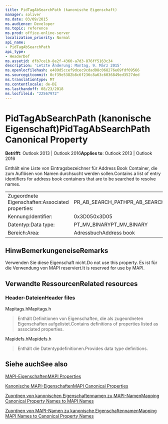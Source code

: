 ```yaml
---
title: PidTagAbSearchPath (kanonische Eigenschaft)
manager: soliver
ms.date: 03/09/2015
ms.audience: Developer
ms.topic: reference
ms.prod: office-online-server
localization_priority: Normal
api_name:
- PidTagAbSearchPath
api_type:
- HeaderDef
ms.assetid: dfb7ce1b-8e2f-4360-a7d3-876ff5163c34
description: 'Letzte Änderung: Montag, 9. März 2015'
ms.openlocfilehash: e489d5ccef9dcec9cdad08c068276e69fdf09566
ms.sourcegitcommit: 0cf39e5382b8c6f236c8a63c6036849ed3527ded
ms.translationtype: MT
ms.contentlocale: de-DE
ms.lasthandoff: 08/23/2018
ms.locfileid: "22567972"
---
```

# <a name="pidtagabsearchpath-canonical-property"></a><span data-ttu-id="284bf-103">PidTagAbSearchPath (kanonische Eigenschaft)</span><span class="sxs-lookup"><span data-stu-id="284bf-103">PidTagAbSearchPath Canonical Property</span></span>

  
  
<span data-ttu-id="284bf-104">**Betrifft**: Outlook 2013 | Outlook 2016</span><span class="sxs-lookup"><span data-stu-id="284bf-104">**Applies to**: Outlook 2013 | Outlook 2016</span></span> 
  
<span data-ttu-id="284bf-105">Enthält eine Liste von Eintragsbezeichner für Address Book Container, die zum Auflösen von Namen durchsucht werden sollen.</span><span class="sxs-lookup"><span data-stu-id="284bf-105">Contains a list of entry identifiers for address book containers that are to be searched to resolve names.</span></span> 
  
|||
|:-----|:-----|
|<span data-ttu-id="284bf-106">Zugeordnete Eigenschaften:</span><span class="sxs-lookup"><span data-stu-id="284bf-106">Associated properties:</span></span>  <br/> |<span data-ttu-id="284bf-107">PR_AB_SEARCH_PATH</span><span class="sxs-lookup"><span data-stu-id="284bf-107">PR_AB_SEARCH_PATH</span></span>  <br/> |
|<span data-ttu-id="284bf-108">Kennung:</span><span class="sxs-lookup"><span data-stu-id="284bf-108">Identifier:</span></span>  <br/> |<span data-ttu-id="284bf-109">0x3D05</span><span class="sxs-lookup"><span data-stu-id="284bf-109">0x3D05</span></span>  <br/> |
|<span data-ttu-id="284bf-110">Datentyp:</span><span class="sxs-lookup"><span data-stu-id="284bf-110">Data type:</span></span>  <br/> |<span data-ttu-id="284bf-111">PT_MV_BINARY</span><span class="sxs-lookup"><span data-stu-id="284bf-111">PT_MV_BINARY</span></span>  <br/> |
|<span data-ttu-id="284bf-112">Bereich:</span><span class="sxs-lookup"><span data-stu-id="284bf-112">Area:</span></span>  <br/> |<span data-ttu-id="284bf-113">Adressbuch</span><span class="sxs-lookup"><span data-stu-id="284bf-113">Address book</span></span>  <br/> |
   
## <a name="remarks"></a><span data-ttu-id="284bf-114">HinwBemerkungeneise</span><span class="sxs-lookup"><span data-stu-id="284bf-114">Remarks</span></span>

<span data-ttu-id="284bf-115">Verwenden Sie diese Eigenschaft nicht.</span><span class="sxs-lookup"><span data-stu-id="284bf-115">Do not use this property.</span></span> <span data-ttu-id="284bf-116">Es ist für die Verwendung von MAPI reserviert.</span><span class="sxs-lookup"><span data-stu-id="284bf-116">It is reserved for use by MAPI.</span></span>
  
## <a name="related-resources"></a><span data-ttu-id="284bf-117">Verwandte Ressourcen</span><span class="sxs-lookup"><span data-stu-id="284bf-117">Related resources</span></span>

### <a name="header-files"></a><span data-ttu-id="284bf-118">Header-Dateien</span><span class="sxs-lookup"><span data-stu-id="284bf-118">Header files</span></span>

<span data-ttu-id="284bf-119">Mapitags.h</span><span class="sxs-lookup"><span data-stu-id="284bf-119">Mapitags.h</span></span>
  
> <span data-ttu-id="284bf-120">Enthält Definitionen von Eigenschaften, die als zugeordneten Eigenschaften aufgelistet.</span><span class="sxs-lookup"><span data-stu-id="284bf-120">Contains definitions of properties listed as associated properties.</span></span>
    
<span data-ttu-id="284bf-121">Mapidefs.h</span><span class="sxs-lookup"><span data-stu-id="284bf-121">Mapidefs.h</span></span>
  
> <span data-ttu-id="284bf-122">Enthält die Datentypdefinitionen.</span><span class="sxs-lookup"><span data-stu-id="284bf-122">Provides data type definitions.</span></span>
    
## <a name="see-also"></a><span data-ttu-id="284bf-123">Siehe auch</span><span class="sxs-lookup"><span data-stu-id="284bf-123">See also</span></span>



[<span data-ttu-id="284bf-124">MAPI-Eigenschaften</span><span class="sxs-lookup"><span data-stu-id="284bf-124">MAPI Properties</span></span>](mapi-properties.md)
  
[<span data-ttu-id="284bf-125">Kanonische MAPI-Eigenschaften</span><span class="sxs-lookup"><span data-stu-id="284bf-125">MAPI Canonical Properties</span></span>](mapi-canonical-properties.md)
  
[<span data-ttu-id="284bf-126">Zuordnen von kanonischen Eigenschaftennamen zu MAPI-Namen</span><span class="sxs-lookup"><span data-stu-id="284bf-126">Mapping Canonical Property Names to MAPI Names</span></span>](mapping-canonical-property-names-to-mapi-names.md)
  
[<span data-ttu-id="284bf-127">Zuordnen von MAPI-Namen zu kanonische Eigenschaftennamen</span><span class="sxs-lookup"><span data-stu-id="284bf-127">Mapping MAPI Names to Canonical Property Names</span></span>](mapping-mapi-names-to-canonical-property-names.md)

